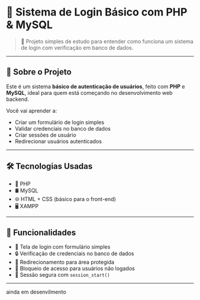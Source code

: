 # 🔐 Sistema de Login Básico com PHP & MySQL

> 🧪 Projeto simples de estudo para entender como funciona um sistema de login com verificação em banco de dados.

---

## 🚀 Sobre o Projeto

Este é um sistema **básico de autenticação de usuários**, feito com **PHP** e **MySQL**, ideal para quem está começando no desenvolvimento web backend.

Você vai aprender a:

- Criar um formulário de login simples
- Validar credenciais no banco de dados
- Criar sessões de usuário
- Redirecionar usuários autenticados

---

## 🛠️ Tecnologias Usadas

- 🐘 PHP
- 🛢️ MySQL
- 🌐 HTML + CSS (básico para o front-end)
- 🖥️ XAMPP

---

## 🎯 Funcionalidades

- 📝 Tela de login com formulário simples
- 🔒 Verificação de credenciais no banco de dados
- 📂 Redirecionamento para área protegida
- 🚫 Bloqueio de acesso para usuários não logados
- 🔐 Sessão segura com `session_start()`

---

ainda em desenvilmento
